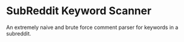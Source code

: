 # SubReddit Keyword Scanner
An extremely naive and brute force comment parser for keywords in a subreddit.
